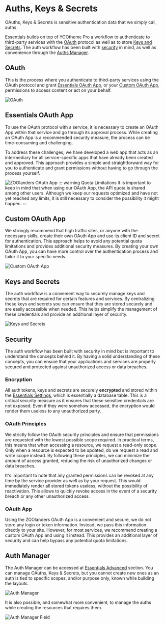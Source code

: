 # Auths, Keys & Secrets

OAuths, Keys & Secrets is sensitive authentication data that we simply call, auths.

Essentials builds on top of YOOtheme Pro a workflow to authenticate to third-party services with the [OAuth](#oauth) protocol as well as to store [Keys and Secrets](#keys-and-secrets). The auth workflow has been built with [security](#security) in mind, as well as convenience through the [Auths Manager](#auth-manager).

## OAuth

This is the process where you authenticate to third-party services using the OAuth protocol and grant [Essentials OAuth App](#essentials-oauth-app), or your [Custom OAuth App](#custom-oauth-app), permissions to access content or act on your behalf.

![OAuth](./assets/auth/auths-oauth.webp)

## Essentials OAuth App

To use the OAuth protocol with a service, it is necessary to create an OAuth App within that service and go through its approval process. While creating an OAuth App is a recommended security measure, the process can be time-consuming and challenging.

To address these challenges, we have developed a web app that acts as an intermediary for all service-specific apps that have already been created and approved. This approach provides a simple and straightforward way for you to authenticate and grant permissions without having to go through the process yourself.

![ZOOlanders OAuth App](./assets/auth/auth-zl-oauth-app.webp)
::: warning Quota Limitations
It is important to keep in mind that when using our OAuth App, the API quota is shared among other users. Although we keep our requests optimized and have not yet reached any limits, it is still necessary to consider the possibility it might happen.
:::

## Custom OAuth App

We strongly recommend that high traffic sites, or anyone with the necessary skills, create their own OAuth App and use its client ID and secret for authentication. This approach helps to avoid any potential quota limitations and provides additional security measures. By creating your own OAuth App, you can have more control over the authentication process and tailor it to your specific needs.

![Custom OAuth App](./assets/auth/auths-custom-app.webp)

<!-- TODO Add link to Create Custom Apps guides -->

## Keys and Secrets

The auth workflow is a convenient way to securely manage keys and secrets that are required for certain features and services. By centralizing these keys and secrets you can ensure that they are stored securely and are easily accessible when needed. This helps simplify the management of these credentials and provide an additional layer of security.

![Keys and Secrets](./assets/auth/auths-key.webp)

## Security

The auth workflow has been built with security in mind but is important to understand the concepts behind it. By having a solid understanding of these concepts, you can ensure that your applications and services are properly secured and protected against unauthorized access or data breaches.

### Encryption

All auth tokens, keys and secrets are securely **encrypted** and stored within the [Essentials Settings](./settings), which is essentially a database table. This is a critical security measure as it ensures that these sensitive credentials are not exposed. Even if they were somehow accessed, the encryption would render them useless to any unauthorized party.

### OAuth Principles

We strictly follow the OAuth security principles and ensure that permissions are requested with the lowest possible scope required. In practical terms, this means that when accessing a resource, we request a read-only scope. Only when a resource is expected to be updated, do we request a read and write scope instead. By following these principles, we can minimize the amount of access granted, reducing the risk of unauthorized changes or data breaches.

It's important to note that any granted permissions can be revoked at any time by the service provider as well as by your request. This would immediately render all stored tokens useless, without the possibility of reactivation. This allows to quickly revoke access in the event of a security breach or any other unauthorized access.

### OAuth App

Using the ZOOlanders OAuth App is a convenient and secure, we do not store any login or token information. Instead, we pass this information directly to your site. However, for most services, we recommend creating a custom OAuth App and using it instead. This provides an additional layer of security and can help bypass any potential quota limitations.

## Auth Manager

The Auth Manager can be accessed at [Essentials Advanced](./settings#auths) section. You can manage OAuths, Keys & Secrets, but you cannot create new ones as an auth is tied to specific scopes, and/or purpose only, known while building the layouts.

![Auth Manager](./assets/auth/auths-manager.gif)

It is also possible, and somewhat more convenient, to manage the auths while creating the resources that requires them.

![Auth Manager Field](./assets/auth/auths-manager-field.webp)
